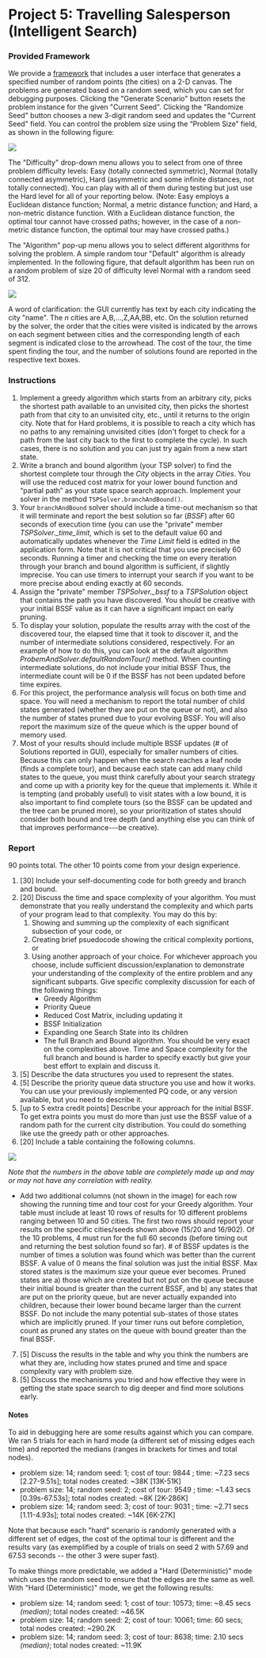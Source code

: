 # Project 5: Travelling Salesperson (Intelligent Search)

### Provided Framework

We provide a  [framework](../project5-tsp/project5-tsp.zip/) that includes a user interface that generates a specified number of random points (the cities) on a 2-D canvas. The problems are generated based on a random seed, which you can set for debugging purposes. Clicking the "Generate Scenario" button resets the problem instance for the given "Current Seed". Clicking the "Randomize Seed" button chooses a new 3-digit random seed and updates the "Current Seed" field. You can control the problem size using the “Problem Size” field, as shown in the following figure:

![](images/base_scenario.png)

The "Difficulty" drop-down menu allows you to select from one of three problem difficulty levels: Easy (totally connected symmetric), Normal (totally connected asymmetric), Hard (asymmetric and some infinite distances, not totally connected). You can play with all of them during testing but just use the Hard level for all of your reporting below. (Note: Easy employs a Euclidean distance function; Normal, a metric distance function; and Hard, a non-metric distance function. With a Euclidean distance function, the optimal tour cannot have crossed paths; however, in the case of a non-metric distance function, the optimal tour may have crossed paths.)

 The "Algorithm" pop-up menu allows you to select different algorithms for solving the problem. A simple random tour "Default" algorithm is already implemented. In the following figure, that default algorithm has been run on a random problem of size 20 of difficulty level Normal with a random seed of 312.

![](images/random_tour.png)

A word of clarification: the GUI currently has text by each city indicating the city "name". The *n* cities are A,B,...,Z,AA,BB, etc. On the solution returned by the solver, the order that the cities were visited is indicated by the arrows on each segment between cities and the corresponding length of each segment is indicated close to the arrowhead. The cost of the tour, the time spent finding the tour, and the number of solutions found are reported in the respective text boxes.

### Instructions

1. Implement a greedy algorithm which starts from an arbitrary city, picks the shortest path available to an unvisited city, then picks the shortest path from that city to an unvisited city, etc., until it returns to the origin city. Note that for Hard problems, it is possible to reach a city which has no paths to any remaining unvisited cities (don't forget to check for a path from the last city back to the first to complete the cycle). In such cases, there is no solution and you can just try again from a new start state.
2. Write a branch and bound algorithm (your TSP solver) to find the shortest complete tour through the *City* objects in the array *Cities*. You will use the reduced cost matrix for your lower bound function and “partial path” as your state space search approach. Implement your solver in the method `TSPSolver.branchAndBound()`.
2. Your `branchAndBound` solver should include a time-out mechanism so that it will terminate and report the best solution so far (*BSSF*) after 60 seconds of execution time (you can use the "private" member *TSPSolver.\_time\_limit*, which is set to the default value 60 and automatically updates whenever the *Time Limit* field is edited in the application form. Note that it is not critical that you use precisely 60 seconds. Running a timer and checking the time on every iteration through your branch and bound algorithm is sufficient, if slightly imprecise. You can use timers to interrupt your search if you want to be more precise about ending exactly at 60 seconds.
3. Assign the "private" member *TSPSolver.\_bssf* to a *TSPSolution* object that contains the path you have discovered. You should be creative with your initial BSSF value as it can have a significant impact on early pruning.
4. To display your solution, populate the results array with the cost of the discovered tour, the elapsed time that it took to discover it, and the number of intermediate solutions considered, respectively. For an example of how to do this, you can look at the default algorithm *ProbemAndSolver.defaultRandomTour()* method. When counting intermediate solutions, do not include your initial BSSF Thus, the intermediate count will be 0 if the BSSF has not been updated before time expires.
5. For this project, the performance analysis will focus on both time and space. You will need a mechanism to report the total number of child states generated (whether they are put on the queue or not), and also the number of states pruned due to your evolving BSSF. You will also report the maximum size of the queue which is the upper bound of memory used.
7. Most of your results should include multiple BSSF updates (# of Solutions reported in GUI), especially for smaller numbers of cities. Because this can only happen when the search reaches a leaf node (finds a complete tour), and because each state can add many child states to the queue, you must think carefully about your search strategy and come up with a priority key for the queue that implements it. While it is tempting (and probably useful) to visit states with a low bound, it is also important to find complete tours (so the BSSF can be updated and the tree can be pruned more), so your prioritization of states should consider both bound and tree depth (and anything else you can think of that improves performance---be creative).

### Report

90 points total. The other 10 points come from your design experience.

1. [30] Include your self-documenting code for both greedy and branch and bound.
2. [20] Discuss the time and space complexity of your algorithm. You must demonstrate that you really understand the complexity and which parts of your program lead to that complexity. You may do this by:
	1. Showing and summing up the complexity of each significant subsection of your code, or
	2. Creating brief psuedocode showing the critical complexity portions, or
	3. Using another approach of your choice.
For whichever approach you choose, include sufficient discussion/explanation to demonstrate your
understanding of the complexity of the entire problem and any significant subparts. Give specific
complexity discussion for each of the following things:
		* Greedy Algorithm
		* Priority Queue
		* Reduced Cost Matrix, including updating it
		* BSSF Initialization
		* Expanding one Search State into its children
		* The full Branch and Bound algorithm. You should be very exact on the complexities above. Time and Space complexity for the full branch and bound is harder to specify exactly but give your best effort to explain and discuss it.
3. [5] Describe the data structures you used to represent the states.
4. [5] Describe the priority queue data structure you use and how it works. You can use your previously implemented PQ code, or any version available, but you need to describe it.
5. [up to 5 extra credit points] Describe your approach for the initial BSSF. To get extra points you must do more than just use the BSSF value of a random path for the current city distribution. You could do something like use the greedy path or other approaches.
6. [20] Include a table containing the following columns.

![](images/example_table.png)

*Note that the numbers in the above table are completely made up and may or may not 
have any correlation with reality.*

- Add two additional columns (not shown in the image) for each row showing the running time and tour cost for your Greedy algorithm. Your table must include at least 10 rows of results for 10 different problems ranging between 10 and 50 cities. The first two rows should report your results on the specific cities/seeds shown above (15/20 and 16/902). Of the 10 problems, 4 must run for the full 60 seconds (before timing out and returning the best solution found so far). # of BSSF updates is the number of times a solution was found which was better than the current BSSF. A value of 0 means the final solution was just the initial BSSF. Max stored states is the maximum size your queue ever becomes. Pruned states are a) those which are created but not put on the queue because their initial bound is greater than the current BSSF, and b) any states that are put on the priority queue, but are never actually expanded into children, because their lower bound became larger than the current BSSF. Do not include the many potential sub-states of those states which are implicitly pruned. If your timer runs out before completion, count as pruned any states on the queue with bound greater than the final BSSF.
7. [5] Discuss the results in the table and why you think the numbers are what they are, including how states pruned and time and space complexity vary with problem size.
8. [5] Discuss the mechanisms you tried and how effective they were in getting the state space search to dig deeper and find more solutions early.


#### Notes

To aid in debugging here are some results against which you can compare. We ran 5 trials for each in hard mode (a different set of missing edges each time) and reported the medians (ranges in brackets for times and total nodes).  

* problem size: 14; random seed: 1; cost of tour: 9844 ; time: ~7.23 secs [2.27-9.51s]; total nodes created: ~38K [13K-51K]
* problem size: 14; random seed: 2; cost of tour: 9549 ; time: ~1.43 secs [0.39s-67.53s]; total nodes created: ~8K [2K-286K]
* problem size: 14; random seed: 3; cost of tour: 9031 ; time: ~2.71 secs [1.11-4.93s]; total nodes created: ~14K [6K-27K]

Note that because each "hard" scenario is randomly generated with a different set of edges, the cost of the optimal tour is different and the results vary (as exemplified by a couple of trials on seed 2 with 57.69 and 67.53 seconds -- the other 3 were super fast).

To make things more predictable, we added a "Hard (Deterministic)" mode which uses the random seed to ensure that the edges are the same as well. With "Hard (Deterministic)" mode, we get the following results:
* problem size: 14; random seed: 1; cost of tour: 10573; time: ~8.45 secs *(median)*; total nodes created: ~46.5K
* problem size: 14; random seed: 2; cost of tour: 10061; time: 60 secs; total nodes created: ~290.2K
* problem size: 14; random seed: 3; cost of tour: 8638; time: 2.10 secs *(median)*; total nodes created: ~11.9K